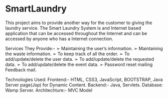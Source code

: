 # SmartLaundry

This project aims to provide another way for the customer to giving the laundry service. 
The Smart Laundry System is and Internet based application that can be accessed throughout the Internet and can be accessed by anyone who has a Internet connection. 

Services They Provide:-
➢ Maintaining the user’s information.
➢ Maintaining the waste information.
➢ To keep track of all the order.
➢ To add/update/delete the user data.
➢ To add/update/delete the requested data.
➢ To add/update/delete the event data.
➢ Password reset mailing Feedback mail.

Technologies Used:
Frontend:- HTML, CSS3, JavaScript, BOOTSTRAP, Java Server page(Jsp) for Dynamic Content.
Backend:- Java, Servlets.
Database: Wamp Server.
Architechture:- MVC Model




